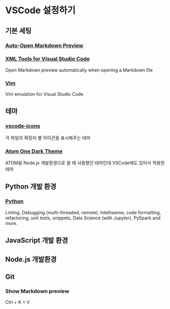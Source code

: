 # VSCode 설정하기 

## 기본 세팅

### [Auto-Open Markdown Preview](https://marketplace.visualstudio.com/items?itemName=hnw.vscode-auto-open-markdown-preview)
### [XML Tools for Visual Studio Code](https://github.com/DotJoshJohnson/vscode-xml)

Open Markdown preview automatically when opening a Markdown file

### [Vim](https://marketplace.visualstudio.com/items?itemName=vscodevim.vim)

Vim emulation for Visual Studio Code

## 테마

### [vscode-icons](https://marketplace.visualstudio.com/items?itemName=robertohuertasm.vscode-icons) 
각 파일의 확장자 별 아이콘을 표시해주는 테마

### [Atom One Dark Theme](https://marketplace.visualstudio.com/items?itemName=akamud.vscode-theme-onedark)
ATOM을 Node.js 개발환경으로 쓸 때 사용했던 테마인데 VSCode에도 있어서 적용한 테마


## Python 개발 환경

### [Python](https://marketplace.visualstudio.com/items?itemName=donjayamanne.python)

Linting, Debugging (multi-threaded, remote), Intellisense, code formatting, refactoring, unit tests, snippets, Data Science (with Jupyter), PySpark and more.

## JavaScript 개발 환경

## Node.js 개발환경

## Git 

### Show Markdown preview 

Ctrl + K + V




